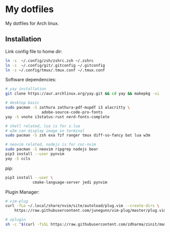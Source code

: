 # My dotfiles

My dotfiles for Arch linux.

## Installation

Link config file to home dir:
```bash
ln -s  ~/.config/zsh/zshrc.zsh ~/.zshrc
ln -s  ~/.config/git/.gitconfig ~/.gitconfig
ln -s ~/.config/tmux/.tmux.conf ~/.tmux.conf
```

Software dependencies:
```bash
# yay installation
git clone https://aur.archlinux.org/yay.git && cd yay && makepkg -si

# desktop basic
sudo pacman -S zathura zathura-pdf-mupdf i3 alacritty \
				adobe-source-code-pro-fonts
yay -S vnote i3status-rust nerd-fonts-complete

# shell related, lua is for z.lua
# w3m can display image in terminal
sudo pacman -S zsh exa fzf ranger tmux diff-so-fancy bat lua w3m

# neovim related, nodejs is for coc-nvim
sudo pacman -S neovim ripgrep nodejs bear
pip3 install --user pynvim
yay -S ccls
```
pip:
```bash
pip3 install --user \
			cmake-language-server jedi pynvim
```

Plugin Manager:
```bash
# vim-plug
curl -fLo ~/.local/share/nvim/site/autoload/plug.vim --create-dirs \
	https://raw.githubusercontent.com/junegunn/vim-plug/master/plug.vim

# zplugin
sh -c "$(curl -fsSL https://raw.githubusercontent.com/zdharma/zinit/master/doc/install.sh)"
```

